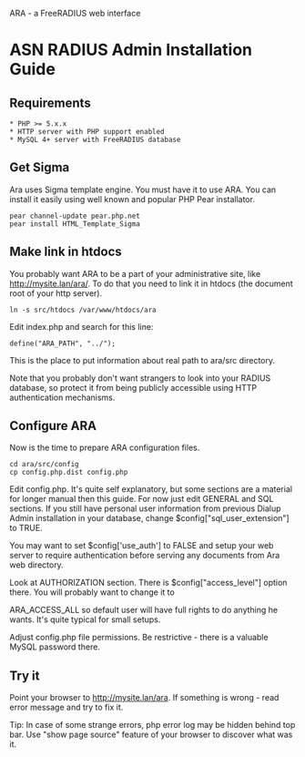 ARA - a FreeRADIUS web interface

ASN RADIUS Admin Installation Guide
====================================

Requirements
-------------

    * PHP >= 5.x.x
    * HTTP server with PHP support enabled
    * MySQL 4+ server with FreeRADIUS database

Get Sigma
---------

Ara uses Sigma template engine. You must have it to use ARA. You can install it
easily using well known and popular PHP Pear installator.

    pear channel-update pear.php.net
    pear install HTML_Template_Sigma

Make link in htdocs
-------------------

You probably want ARA to be a part of your administrative site, like
http://mysite.lan/ara/. To do that you need to link it in htdocs (the
document root of your http server).

    ln -s src/htdocs /var/www/htdocs/ara

Edit index.php and search for this line:

    define("ARA_PATH", "../");

This is the place to put information about real path to ara/src directory.

Note that you probably don't want strangers to look into your RADIUS database,
so protect it from being publicly accessible using HTTP authentication
mechanisms.

Configure ARA
-------------

Now is the time to prepare ARA configuration files.

    cd ara/src/config
    cp config.php.dist config.php

Edit config.php. It's quite self explanatory, but some sections are a material
for longer manual then this guide. For now just edit GENERAL and SQL sections.
If you still have personal user information from previous Dialup Admin
installation in your database, change $config["sql_user_extension"] to
TRUE.

You may want to set $config['use_auth'] to FALSE and setup your web
server to require authentication before serving any documents from Ara web
directory.

Look at AUTHORIZATION section. There is $config["access_level"] option there.
You will probably want to change it to

ARA_ACCESS_ALL so default user will have full rights to do anything he wants.
It's quite typical for small setups.

Adjust config.php file permissions. Be restrictive - there is a valuable MySQL
password there.

Try it
------

Point your browser to http://mysite.lan/ara. If something is wrong - read
error message and try to fix it.

Tip: In case of some strange errors, php error log may be hidden behind top bar.
Use "show page source" feature of your browser to discover what was it.
